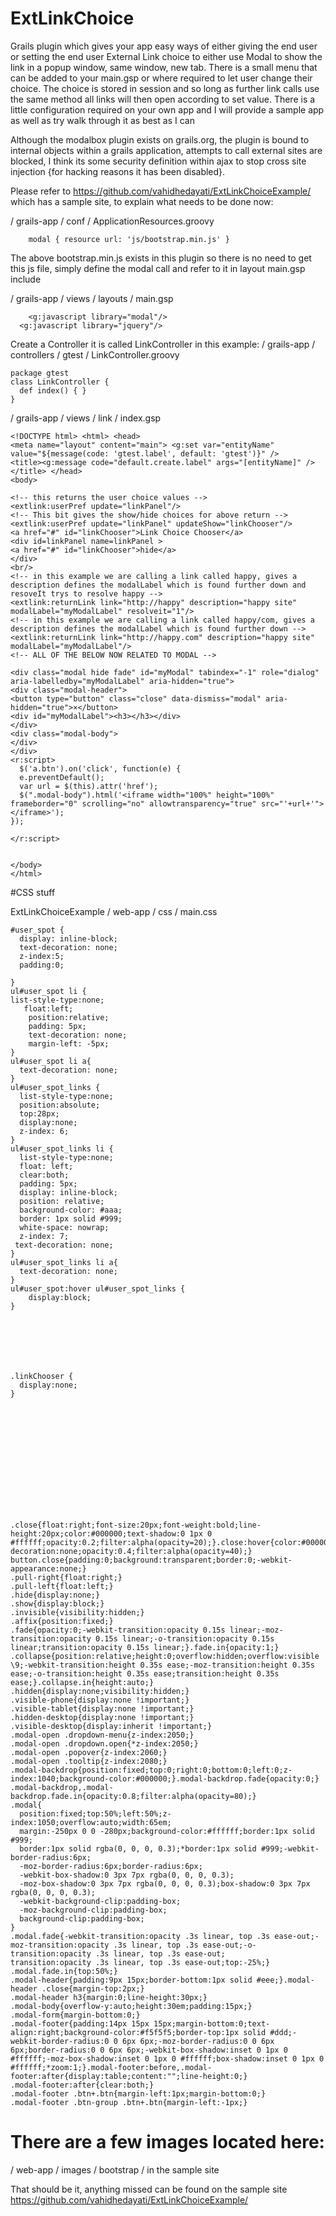 ExtLinkChoice
=============

Grails plugin which gives your app easy ways of either giving the end user or setting the end user External Link choice to either use Modal to show the link in a popup window, same window, new tab. There is a small menu that can be added to your main.gsp or where required to let user change their choice. The choice is stored in session and so long as further link calls use the same method all links will then open according to set value. There is a little configuration required on your own app and I will provide a sample app as well as try walk through it as best as I can


Although the modalbox plugin exists on grails.org, the plugin is bound to internal objects within a grails application, attempts to call external sites are blocked, I think its some security definition within ajax to stop cross site injection {for hacking reasons it has been disabled}.



Please refer to https://github.com/vahidhedayati/ExtLinkChoiceExample/ which has a sample site, to explain what needs to be done now:




/ grails-app / conf / ApplicationResources.groovy

	    modal { resource url: 'js/bootstrap.min.js' }



The above bootstrap.min.js exists in this plugin so there is no need to get this js file, simply define the modal call and refer to it in layout main.gsp include



/ grails-app / views / layouts / main.gsp 

	    <g:javascript library="modal"/>
      <g:javascript library="jquery"/>
  


Create a Controller it is called LinkController in this example:
/ grails-app / controllers / gtest / LinkController.groovy

    package gtest
    class LinkController {
      def index() { }
    }




/ grails-app / views / link / index.gsp
    
    <!DOCTYPE html> <html> <head>
    <meta name="layout" content="main"> <g:set var="entityName"
    value="${message(code: 'gtest.label', default: 'gtest')}" />
    <title><g:message code="default.create.label" args="[entityName]" /></title> </head>
    <body>

    <!-- this returns the user choice values -->
    <extlink:userPref update="linkPanel"/>
    <!-- This bit gives the show/hide choices for above return -->
    <extlink:userPref update="linkPanel" updateShow="linkChooser"/>
    <a href="#" id="linkChooser">Link Choice Chooser</a>
    <div id=linkPanel name=linkPanel >
    <a href="#" id="linkChooser">hide</a>
    </div>
    <br/>
    <!-- in this example we are calling a link called happy, gives a description defines the modalLabel which is found further down and resoveIt trys to resolve happy -->
    <extlink:returnLink link="http://happy" description="happy site" modalLabel="myModalLabel" resolveit="1"/>
    <!-- in this example we are calling a link called happy/com, gives a description defines the modalLabel which is found further down -->
    <extlink:returnLink link="http://happy.com" description="happy site" modalLabel="myModalLabel"/>
    <!-- ALL OF THE BELOW NOW RELATED TO MODAL -->
    
    <div class="modal hide fade" id="myModal" tabindex="-1" role="dialog" aria-labelledby="myModalLabel" aria-hidden="true">
    <div class="modal-header">
    <button type="button" class="close" data-dismiss="modal" aria-hidden="true">×</button>
    <div id="myModalLabel"><h3></h3></div>
    </div>
    <div class="modal-body">
    </div>
    </div>
    <r:script>
      $('a.btn').on('click', function(e) {
      e.preventDefault();
      var url = $(this).attr('href');
      $(".modal-body").html('<iframe width="100%" height="100%" frameborder="0" scrolling="no" allowtransparency="true" src="'+url+'"></iframe>');
    });

    </r:script>


    </body>
    </html>
    
    
#CSS stuff 

ExtLinkChoiceExample / web-app / css / main.css


    #user_spot {
      display: inline-block;
      text-decoration: none;	
      z-index:5;
      padding:0;
 
    }
    ul#user_spot li {
    list-style-type:none;
       float:left;
        position:relative;
        padding: 5px;
        text-decoration: none;	
        margin-left: -5px;
    }
    ul#user_spot li a{
      text-decoration: none;
    }
    ul#user_spot_links {
      list-style-type:none;
      position:absolute;
      top:28px;
      display:none;
      z-index: 6;
    }
    ul#user_spot_links li {
      list-style-type:none;
      float: left;
      clear:both;
      padding: 5px;
      display: inline-block;
      position: relative;
      background-color: #aaa;
      border: 1px solid #999;
      white-space: nowrap;
      z-index: 7;
     text-decoration: none;	
    }
    ul#user_spot_links li a{
      text-decoration: none;	
    }
    ul#user_spot:hover ul#user_spot_links {
        display:block;
    }







    .linkChooser {
      display:none;
    }














    .close{float:right;font-size:20px;font-weight:bold;line-height:20px;color:#000000;text-shadow:0 1px 0 #ffffff;opacity:0.2;filter:alpha(opacity=20);}.close:hover{color:#000000;text-decoration:none;opacity:0.4;filter:alpha(opacity=40);}
    button.close{padding:0;background:transparent;border:0;-webkit-appearance:none;}
    .pull-right{float:right;}
    .pull-left{float:left;}
    .hide{display:none;}
    .show{display:block;}
    .invisible{visibility:hidden;}
    .affix{position:fixed;}
    .fade{opacity:0;-webkit-transition:opacity 0.15s linear;-moz-transition:opacity 0.15s linear;-o-transition:opacity 0.15s linear;transition:opacity 0.15s linear;}.fade.in{opacity:1;}
    .collapse{position:relative;height:0;overflow:hidden;overflow:visible \9;-webkit-transition:height 0.35s ease;-moz-transition:height 0.35s ease;-o-transition:height 0.35s ease;transition:height 0.35s ease;}.collapse.in{height:auto;}
    .hidden{display:none;visibility:hidden;}
    .visible-phone{display:none !important;}
    .visible-tablet{display:none !important;}
    .hidden-desktop{display:none !important;}
    .visible-desktop{display:inherit !important;}
    .modal-open .dropdown-menu{z-index:2050;}
    .modal-open .dropdown.open{*z-index:2050;}
    .modal-open .popover{z-index:2060;}
    .modal-open .tooltip{z-index:2080;}
    .modal-backdrop{position:fixed;top:0;right:0;bottom:0;left:0;z-index:1040;background-color:#000000;}.modal-backdrop.fade{opacity:0;}
    .modal-backdrop,.modal-backdrop.fade.in{opacity:0.8;filter:alpha(opacity=80);}
    .modal{
      position:fixed;top:50%;left:50%;z-index:1050;overflow:auto;width:65em;
      margin:-250px 0 0 -280px;background-color:#ffffff;border:1px solid #999;
      border:1px solid rgba(0, 0, 0, 0.3);*border:1px solid #999;-webkit-border-radius:6px;
      -moz-border-radius:6px;border-radius:6px;
      -webkit-box-shadow:0 3px 7px rgba(0, 0, 0, 0.3);
      -moz-box-shadow:0 3px 7px rgba(0, 0, 0, 0.3);box-shadow:0 3px 7px rgba(0, 0, 0, 0.3);
      -webkit-background-clip:padding-box;
      -moz-background-clip:padding-box;
      background-clip:padding-box;
    }
    .modal.fade{-webkit-transition:opacity .3s linear, top .3s ease-out;-moz-transition:opacity .3s linear, top .3s ease-out;-o-transition:opacity .3s linear, top .3s ease-out;
    transition:opacity .3s linear, top .3s ease-out;top:-25%;}
    .modal.fade.in{top:50%;}
    .modal-header{padding:9px 15px;border-bottom:1px solid #eee;}.modal-header .close{margin-top:2px;}
    .modal-header h3{margin:0;line-height:30px;}
    .modal-body{overflow-y:auto;height:30em;padding:15px;}
    .modal-form{margin-bottom:0;}
    .modal-footer{padding:14px 15px 15px;margin-bottom:0;text-align:right;background-color:#f5f5f5;border-top:1px solid #ddd;-webkit-border-radius:0 0 6px 6px;-moz-border-radius:0 0 6px 6px;border-radius:0 0 6px 6px;-webkit-box-shadow:inset 0 1px 0 #ffffff;-moz-box-shadow:inset 0 1px 0 #ffffff;box-shadow:inset 0 1px 0 #ffffff;*zoom:1;}.modal-footer:before,.modal-footer:after{display:table;content:"";line-height:0;}
    .modal-footer:after{clear:both;}
    .modal-footer .btn+.btn{margin-left:1px;margin-bottom:0;}
    .modal-footer .btn-group .btn+.btn{margin-left:-1px;}



    
    
# There are a few images located here:  

/ web-app / images / bootstrap /  in the sample site


That should be it, anything missed can be found on the sample site https://github.com/vahidhedayati/ExtLinkChoiceExample/
